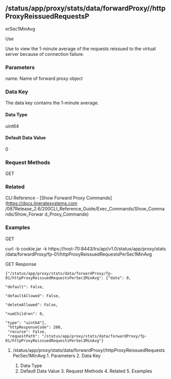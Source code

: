## /status/app/proxy/stats/data/forwardProxy/<name>/httpProxyReissuedRequestsP
erSec1MinAvg

Use

Use to view the 1-minute average of the requests reissued to the virtual
server because of connection failure.

### Parameters

name: Name of forward proxy object

### Data Key

The data key contains the 1-minute average.

#### Data Type

uint64

#### Default Data Value

0

### Request Methods

GET

### Related

CLI Reference - [Show Forward Proxy Commands](https://docs.lineratesystems.com
/087Release_2.6/200CLI_Reference_Guide/Exec_Commands/Show_Commands/Show_Forwar
d_Proxy_Commands)

### Examples

GET

curl -b cookie.jar -k https://host-70:8443/lrs/api/v1.0/status/app/proxy/stats
/data/forwardProxy/fp-01/httpProxyReissuedRequestsPerSec1MinAvg

GET Response

    
    
    {"/status/app/proxy/stats/data/forwardProxy/fp-01/httpProxyReissuedRequestsPerSec1MinAvg": {"data": 0,
                                                                                                 "default": False,
                                                                                                 "defaultAllowed": False,
                                                                                                 "deleteAllowed": False,
                                                                                                 "numChildren": 0,
                                                                                                 "type": "uint64"},
     "httpResponseCode": 200,
     "recurse": False,
     "requestPath": "/status/app/proxy/stats/data/forwardProxy/fp-01/httpProxyReissuedRequestsPerSec1MinAvg"}
    

  1. /status/app/proxy/stats/data/forwardProxy/<name>/httpProxyReissuedRequestsPerSec1MinAvg
    1. Parameters
    2. Data Key
      1. Data Type
      2. Default Data Value
    3. Request Methods
    4. Related
    5. Examples

